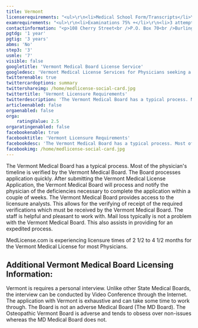 ```yaml
---
title: Vermont
licenserequirements: "<ul>\r\n<li>Medical School Form/Transcripts</li>\r\n<li>Internship/Residency/Fellowship Forms</li>\r\n<li>Current Privileges</li>\r\n<li>All State Medical Licenses (past/present)</li>\r\n<li>All National Examination Scores (USMLE/FLEX/NBME)</li>\r\n<li>ECFMG Certification</li>\r\n<li>NPDB-HIPDB Report</li>\r\n<li>3 Physician References</li>\r\n</ul>"
examrequirements: "<ul>\r\n<li>Examinations 75% +</li>\r\n<li>3 attempt limit - USMLE Step 3</li>\r\n<li>7 year limit - USMLE</li>\r\n<li>1 year PGY for USA Grads</li>\r\n<li>3 years PGY for Non-USA Grads</li>\r\n<li>State Exam Accepted if Pre-1975</li>\r\n<li>No SPEX Exam Requirement</li>\r\n</ul>"
contactinformation: "<p>108 Cherry Street<br />P.O. Box 70<br />Burlington, VT 05402<br />Phone: (802) 657-4220<br />Fax: (802) 657-4227</p>\r\n<p><a href=\"http://www.healthvermont.gov/\">www.healthvermont.gov</a></p>"
pgtdg: '1 year'
pgtig: '3 years'
abms: 'No'
step3: '3'
usmle: '7'
visible: false
googletitle: 'Vermont Medical Board License Service'
googledesc: 'Vermont Medical License Services for Physicians seeking a Licensing Company to  expedite the application process with the Vermont Medical Board'
twitterenable: true
twittercardoptions: summary
twittershareimg: /home/medlicense-social-card.jpg
twittertitle: 'Vermont Licensure Requirements'
twitterdescription: 'The Vermont Medical Board has a typical process. Most of the physician''s timeline is verified by the Vermont Medical Board and they processes applications quickly. Licensure usually takes 2 1/2 to 3 1/2 months for most Physicians.'
articleenabled: false
orgaenabled: false
orga:
    ratingValue: 2.5
orgaratingenabled: false
facebookenable: true
facebooktitle: 'Vermont Licensure Requirements'
facebookdesc: 'The Vermont Medical Board has a typical process. Most of the physician''s timeline is verified by the Vermont Medical Board and they processes applications quickly. Licensure usually takes 2 1/2 to 3 1/2 months for most Physicians.'
facebookimg: /home/medlicense-social-card.jpg
---
```


<p>The Vermont Medical Board has a typical process. Most of the physician's timeline is verified by the Vermont Medical Board. The Board processes application quickly. After submitting the Vermont Medical License Application, the Vermont Medical Board will process and notify the physician of the deficiencies necessary to complete the application within a couple of weeks. The Vermont Medical Board provides access to the licensure analysts. This allows for the verifying of receipt of the required verifications which must be received by the Vermont Medical Board. The staff is helpful and pleasant to work with. Mail loss typically is not a problem with the Vermont Medical Board. This also assists in providing for an expedited process.</p>
<p>MedLicense.com is experiencing licensure times of 2 1/2 to 4 1/2 months for the Vermont Medical License for most Physicians.</p>
<h2 id="mcetoc_1ce9me1q60">Additional Vermont Medical Board Licensing Information:</h2>
<p>Vermont is requires a personal interview. Unlike other State Medical Boards, the interview can be conducted by Video Conference through the Internet. The application with Vermont is exhaustive and can take some time to work through. The Board is not an adverse Medical Board (The MD Board). The Osteopathic Vermont Board is adverse and tends to obsess over non-issues whereas the MD Medical Board does not.</p>